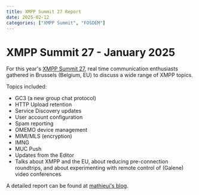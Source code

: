```yaml
---
title: XMPP Summit 27 Report
date: 2025-02-12
categories: ["XMPP Summit", "FOSDEM"]
---
```


# XMPP Summit 27 - January 2025

For this year's [XMPP Summit 27](https://xmpp.org/2024/11/xmpp-summit-27/), real time communication enthusiasts gathered in Brussels (Belgium, EU) to discuss a wide range of XMPP topics.

Topics included:
- GC3 (a new group chat protocol)
- HTTP Upload retention
- Service Discovery updates
- User account configuration
- Spam reporting
- OMEMO device management
- MIMI/MLS (encryption)
- IMNG
- MUC Push
- Updates from the Editor
- Talks about XMPP and the EU, about reducing pre-connection roundtrips, and about experimenting with remote control of (Galene) video conferences

A detailed report can be found at [mathieui's blog](https://blog.mathieui.net/en/summit-fosdem-25.html).
